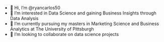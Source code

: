 - 👋 Hi, I’m @ryancarlos50
- 👀 I’m interested in Data Science and gaining Business Insights through Data Analysis 
- 🌱 I’m currently pursuing my masters in Marketing Science and Business Analytics at The University of Pittsburgh 
- 💞️ I’m looking to collaborate on data science projects 
